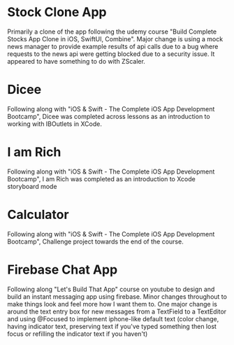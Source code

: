 <h1>Stock Clone App</h1>
Primarily a clone of the app following the udemy course "Build Complete Stocks App Clone in iOS, SwiftUI, Combine". Major change is using a mock news manager to provide example results of api calls due to a bug where requests to the news api were getting blocked due to a security issue. It appeared to have something to do with ZScaler.

<h1>Dicee</h1>
Following along with "iOS & Swift - The Complete iOS App Development Bootcamp", Dicee was completed across lessons as an introduction to working with IBOutlets in XCode.

<h1>I am Rich</h1>
Following along with "iOS & Swift - The Complete iOS App Development Bootcamp", I am Rich was completed as an introduction to Xcode storyboard mode

<h1>Calculator</h1>
Following along with "iOS & Swift - The Complete iOS App Development Bootcamp", Challenge project towards the end of the course.

<h1>Firebase Chat App</h1> 
Following along "Let's Build That App" course on youtube to design and build an instant messaging app using firebase. Minor changes throughout to make things look and feel more how I want them to. One major change is around the text entry box for new messages from a TextField to a TextEditor and using @Focused to implement iphone-like default text (color change, having indicator text, preserving text if you've typed something then lost focus or refilling the indicator text if you haven't)
